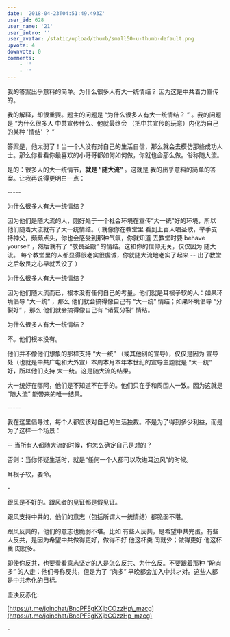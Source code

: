 ```yaml
---
date: '2018-04-23T04:51:49.493Z'
user_id: 628
user_name: '21'
user_intro: ''
user_avatar: /static/upload/thumb/small50-u-thumb-default.png
upvote: 4
downvote: 0
comments:
    - ''
    - ''
---
```


我的答案出乎意料的简单。为什么很多人有大一统情结？ 因为这是中共着力宣传的。

我的解释，却很重要。题主的问题是 “为什么很多人有大一统情结？ ” 。我的问题是 “为什么很多人 中共宣传什么、他就最终会 （把中共宣传的玩意）内化为自己的某种 '情结' ？ ” 

答案是，他太弱了！当一个人没有对自己的生活自信，那么就会去模仿那些成功人士。那么你看看你最喜欢的小哥哥都如何如何做，你就也会那么做。俗称随大流。

是的：很多人的大一统情节，**就是 “随大流”** 。这就是 我的出乎意料的简单的答案。让我再说得更明白一点：

\-----

为什么很多人有大一统情结？

因为他们是随大流的人，刚好处于一个社会环境在宣传“大一统”好的环境，所以 他们随着大流就有了大一统情结。（ 就像你在教堂里 看到上百人唱圣歌，举手支持神父，频频点头，你也会感受到那种气氛，你就知道 去教堂时要 behave yourself ，然后就有了 “敬畏圣殿” 的情结。这和你的信仰无关，仅仅因为 随大流。 每个教堂里的人都显得很老实很虔诚，你就随大流地老实了起来 -- 出了教堂 之后敬畏之心早就丢没了 ）

为什么很多人有大一统情结？

因为他们随大流而已，根本没有任何自己的考量。他们就是耳根子软的人：如果环境倡导 “大一统” ，那么 他们就会搞得像自己有 “大一统” 情结；如果环境倡导 “分裂好” ，那么 他们就会搞得像自己有 “诸夏分裂” 情结。

为什么很多人有大一统情结？

不。他们根本没有。

他们并不像他们想象的那样支持 “大一统” （或其他别的宣导），仅仅是因为 宣导处（也就是中共广电和大外宣）本周本月本年本世纪的宣导主题就是 “大一统” 好，所以他们支持 大一统。这是随大流的结果。

大一统好在哪阿，他们是不知道不在乎的。他们只在乎和周围人一致。因为这就是 “随大流” 能带来的唯一结果。

\-----

我在这里倡导过，每个人都应该对自己的生活独裁。不是为了得到多少利益，而是为了这样一个场景：

\-- 当所有人都随大流的时候，你怎么确定自己是对的？

否则：当你怀疑生活时，就是“任何一个人都可以吹进耳边风”的时候。

耳根子软，要命。

\-

跟风是不好的。跟风者的见证都是假见证。

跟风支持中共的，他们的意志（包括所谓大一统情结）都脆弱不堪。

跟风反共的，他们的意志也脆弱不堪。比如 有些人反共，是希望中共完蛋。有些人反共，是因为希望中共做得更好，做得不好  他这杯羹  肉就少；做得更好  他这杯羹  肉就多。

即使你反共，也要看看意志坚定的人是怎么反共、为什么反。不要跟着那种 “盼肉多” 的人走：他们号称反共，但是为了 “肉多” 早晚都会加入中共才对。这些人都是中共赤化的目标。

坚决反赤化: 

[https://t.me/joinchat/BnoPFEgKXjbCOzzHp\_mzcg](https://t.me/joinchat/BnoPFEgKXjbCOzzHp_mzcg)

  

\-
